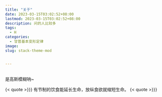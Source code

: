 ```yaml
---
title: "关于"
date: 2023-03-15T03:02:52+08:00
lastmod: 2023-03-15T03:02:52+08:00
description: 问的人比较多
tags:
  - H
categories:
  - 甘普基本变形定律
image: 
slug: stack-theme-mod


---
```

<br>
<span class="blur">是高斯模糊呐~ </span>
<br>

{< quote >}}}
有节制的饮食能延长生命，放纵食欲就缩短生命。
{< quote >}}}

<br>
